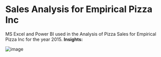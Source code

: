 # Sales Analysis for Empirical Pizza Inc
MS Excel and Power BI used in the Analysis of Pizza Sales for Empirical Pizza Inc for the year 2015.
**Insights:**

![image](https://github.com/KeneOkey2021/SalesAnalysisEmpiricalPizza/assets/82064571/09a22cce-5d78-4d3a-8c47-4114377be250)
